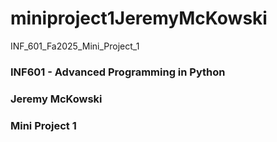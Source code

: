 # miniproject1JeremyMcKowski
INF_601_Fa2025_Mini_Project_1
### INF601 - Advanced Programming in Python
### Jeremy McKowski
### Mini Project 1